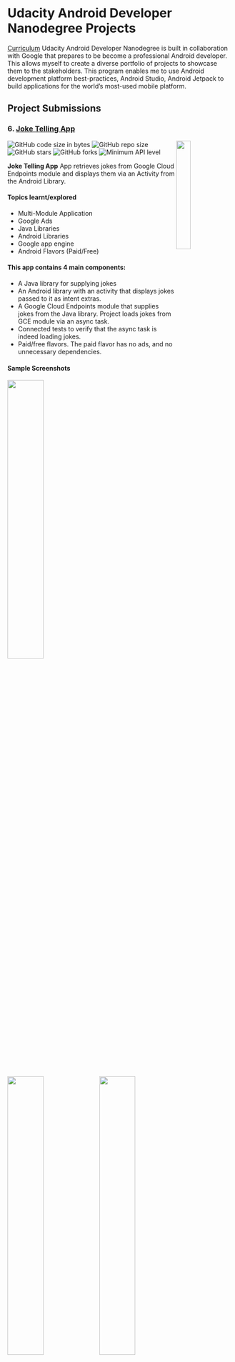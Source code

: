 # Udacity Android Developer Nanodegree Projects

[Curriculum](https://www.udacity.com/course/android-basics-nanodegree-by-google--nd803)
Udacity Android Developer Nanodegree is built in collaboration with Google that prepares to be become a professional Android developer. This allows myself to create a diverse portfolio of projects to showcase them to the stakeholders. This program enables me to use Android development platform best-practices, Android Studio, Android Jetpack to build  applications for the world’s most-used mobile platform.


## Project Submissions

### 6. [Joke Telling App](https://github.com/thatsabhi22/udacity-build-it-bigger)

<image align="right" src="https://github.com/thatsabhi22/udacity-build-it-bigger/blob/master/app/src/main/res/mipmap-xxxhdpi/ic_launcher.png" width="25%"/>

![GitHub code size in bytes](https://img.shields.io/github/languages/code-size/thatsabhi22/udacity-build-it-bigger) ![GitHub repo size](https://img.shields.io/github/repo-size/thatsabhi22/udacity-build-it-bigger)![GitHub stars](https://img.shields.io/github/stars/thatsabhi22/udacity-build-it-bigger?style=social)  ![GitHub forks](https://img.shields.io/github/forks/thatsabhi22/udacity-build-it-bigger?style=social)  ![Minimum API level](https://img.shields.io/badge/API-21+-yellow)

**Joke Telling App** App retrieves jokes from Google Cloud Endpoints module and displays them via an Activity from the Android Library.

#### Topics learnt/explored
* Multi-Module Application
* Google Ads
* Java Libraries
* Android Libraries
* Google app engine
* Android Flavors (Paid/Free)

#### This app contains 4 main components:
- A Java library for supplying jokes
- An Android library with an activity that displays jokes passed to it as intent extras.
- A Google Cloud Endpoints module that supplies jokes from the Java library. Project loads jokes from GCE module via an async task.
- Connected tests to verify that the async task is indeed loading jokes.
- Paid/free flavors. The paid flavor has no ads, and no unnecessary dependencies.


#### Sample Screenshots
<img src="https://github.com/thatsabhi22/udacity-build-it-bigger/blob/master/Screenshots/s1.png" width="40%"/><img src="https://github.com/thatsabhi22/udacity-build-it-bigger/blob/master/Screenshots/s2.png" width="40%"/> <img src="https://github.com/thatsabhi22/udacity-build-it-bigger/blob/master/Screenshots/s3.png" width="40%"/><img src="https://github.com/thatsabhi22/udacity-build-it-bigger/blob/master/Screenshots/s4.png" width="60%"/>

#### Review from the Reviewer (Udacity)
<p align="left">
<image src="https://github.com/thatsabhi22/udacity-build-it-bigger/blob/master/BuildItBiggerReview.png" width="35%"/>
</p>

### 7. [Baking App](https://github.com/thatsabhi22/udacity-baking-app)

<image align="right" src="https://github.com/thatsabhi22/udacity-baking-app/blob/master/app/src/main/res/mipmap-xxxhdpi/ic_launcher.png" width="25%"/>

![GitHub code size in bytes](https://img.shields.io/github/languages/code-size/thatsabhi22/udacity-baking-app) ![GitHub repo size](https://img.shields.io/github/repo-size/thatsabhi22/udacity-baking-app)![GitHub stars](https://img.shields.io/github/stars/thatsabhi22/udacity-baking-app?style=social)  ![GitHub forks](https://img.shields.io/github/forks/thatsabhi22/udacity-baking-app?style=social)  ![Minimum API level](https://img.shields.io/badge/API-21+-yellow)

**Baking App** app will allow a user to select a recipe and see video-guided steps for how to complete it. It requests the data from Internet in form of JSON. The JSON file contains the recipes' instructions, ingredients, videos and images you will need to complete this project. Don’t assume that all steps of the recipe have a video. Some may have a video, an image, or no visual media at all. This app makes use of fragments very efficiently on the tablet as well as phone screen.
The fragments functionalities are being re-used in both screens.

#### Topics learnt/explored
- Fragments
- Exoplayer
- Widgets
- ButterKnife
- Retrofit ( A type-safe HTTP client )
- Scrolling Activity
- Material Design
- JSON Parsing
- RecyclerView with ViewHolder
- Cardview
- Espresso

#### This app will:
* Use **MediaPlayer/Exoplayer** to display videos.
* Handle error cases in Android.
* Add a widget to your app experience.
* Leverage a third-party library in your app.
* Use Fragments to create a responsive design that works on phones and tablets.
 

#### Sample Screenshots
<img src="https://github.com/thatsabhi22/udacity-baking-app/blob/master/Screenshots/t1.png" width="40%"/><img src="https://github.com/thatsabhi22/udacity-baking-app/blob/master/Screenshots/t2.png" width="40%"/> <img src="https://github.com/thatsabhi22/udacity-baking-app/blob/master/Screenshots/t3.png" width="40%"/><img src="https://github.com/thatsabhi22/udacity-baking-app/blob/master/Screenshots/t4.png" width="40%"/><img src="https://github.com/thatsabhi22/udacity-baking-app/blob/master/Screenshots/s1.png" width="40%"/><img src="https://github.com/thatsabhi22/udacity-baking-app/blob/master/Screenshots/s2.png" width="40%"/><img src="https://github.com/thatsabhi22/udacity-baking-app/blob/master/Screenshots/s3.png" width="40%"/><img src="https://github.com/thatsabhi22/udacity-baking-app/blob/master/Screenshots/s4.png" width="40%"/><img src="https://github.com/thatsabhi22/udacity-baking-app/blob/master/Screenshots/s5.png" width="40%"/><img src="https://github.com/thatsabhi22/udacity-baking-app/blob/master/Screenshots/s6.png" width="40%"/><img src="https://github.com/thatsabhi22/udacity-baking-app/blob/master/Screenshots/s7.png" width="40%"/><img src="https://github.com/thatsabhi22/udacity-baking-app/blob/master/Screenshots/s8.png" width="40%"/><img src="https://github.com/thatsabhi22/udacity-baking-app/blob/master/Screenshots/s9.png" width="40%"/>

#### Review from the Reviewer (Udacity)
<p align="left">
<image src="https://github.com/thatsabhi22/udacity-baking-app/blob/master/BakingAppReview.png" width="35%"/>
</p>

### 8. [Popular Movies, Stage 1](https://github.com/thatsabhi22/udacity-popular-movies-stage-1-app)

<image align="right" src="https://github.com/thatsabhi22/udacity-popular-movies-stage-1-app/blob/master/app/src/main/res/mipmap-xxxhdpi/ic_launcher.png" width="25%"/>

![GitHub code size in bytes](https://img.shields.io/github/languages/code-size/thatsabhi22/udacity-popular-movies-stage-1-app) ![GitHub repo size](https://img.shields.io/github/repo-size/thatsabhi22/udacity-popular-movies-stage-1-app)
![GitHub stars](https://img.shields.io/github/stars/thatsabhi22/udacity-popular-movies-stage-1-app?style=social)  ![GitHub forks](https://img.shields.io/github/forks/thatsabhi22/udacity-popular-movies-stage-1-app?style=social)  ![Minimum API level](https://img.shields.io/badge/API-21+-yellow)

**Popular Movies, Stage 1** app helps users discover popular and recent movies. It requests the data from Internet on MoviesDB API and this ensures data is latest and updated.

#### Topics learnt/explored
- Picasso
- AsyncTask Loader
- JSON Parsing
- RecyclerView with ViewHolder
- Grid Layout

#### This app will:
* Present the user with a grid arrangement of movie posters upon launch.
* Allow your user to change sort order via a setting:
    * The sort order can be by most popular or by highest-rated
* Allow the user to tap on a movie poster and transition to a details screen with additional information.
* Fetch data from the Internet with theMovieDB API.
* Use adapters and custom list layouts to populate list views.
* Incorporate libraries to simplify the amount of code you need to write 

#### Sample Screenshots
<img src="https://github.com/thatsabhi22/udacity-popular-movies-stage-1-app/blob/master/Screenshots/1.png" width="40%"/><img src="https://github.com/thatsabhi22/udacity-popular-movies-stage-1-app/blob/master/Screenshots/2.png" width="40%"/> <img src="https://github.com/thatsabhi22/udacity-popular-movies-stage-1-app/blob/master/Screenshots/3.png" width="40%"/><img src="https://github.com/thatsabhi22/udacity-popular-movies-stage-1-app/blob/master/Screenshots/4.png" width="40%"/>

#### Review from the Reviewer (Udacity)
<p align="left">
<image src="https://github.com/thatsabhi22/udacity-popular-movies-stage-1-app/blob/master/PopularMoviesS1.png" width="35%"/>
</p>


### 9. [Popular Movies, Stage 2](https://github.com/thatsabhi22/udacity-popular-movies-stage-2-app)

<image align="right" src="https://github.com/thatsabhi22/udacity-popular-movies-stage-2-app/blob/master/app/src/main/res/mipmap-xxxhdpi/ic_launcher.png" width="25%"/>

![GitHub code size in bytes](https://img.shields.io/github/languages/code-size/thatsabhi22/udacity-popular-movies-stage-2-app) ![GitHub repo size](https://img.shields.io/github/repo-size/thatsabhi22/udacity-popular-movies-stage-2-app)
![GitHub stars](https://img.shields.io/github/stars/thatsabhi22/udacity-popular-movies-stage-2-app?style=social)  ![GitHub forks](https://img.shields.io/github/forks/thatsabhi22/udacity-popular-movies-stage-2-app?style=social)  ![Minimum API level](https://img.shields.io/badge/API-21+-yellow)

**Popular Movies, Stage 2** app add additional functionality to the app built in Stage 1

#### Topics learnt/explored
- Android Architecture Components 
  - ViewModel 
  - LiveData
  - Repository 
  - Room Database
- Retrofit ( A type-safe HTTP client )
- Picasso ( A powerful image downloading and caching library )
- Stetho ( A debugging library for Android applications )
- Scrolling Activity
- Material Design
- JSON Parsing
- RecyclerView with ViewHolder

#### This app will:
 * Allow users to view and play trailers (either in the youtube app or a web browser).
 * Allow users to read reviews of a selected movie.
 * Allow users to mark a movie as a favorite in the details view by tapping a button (star).
 * Make use of **Android Architecture Components (Room, LiveData, ViewModel and Lifecycle)** to create a robust an efficient application.
 * Create a database using **Room** to store the names and ids of the user's favorite movies (and optionally, the rest of the information needed to display their favorites collection while offline).
 * Modify the existing sorting criteria for the main view to include an additional pivot to show their favorites collection.

#### Sample Screenshots
<img src="https://github.com/thatsabhi22/udacity-popular-movies-stage-2-app/blob/master/Screenshots/1.png" width="40%"/><img src="https://github.com/thatsabhi22/udacity-popular-movies-stage-2-app/blob/master/Screenshots/2.png" width="40%"/> <img src="https://github.com/thatsabhi22/udacity-popular-movies-stage-2-app/blob/master/Screenshots/3.png" width="40%"/><img src="https://github.com/thatsabhi22/udacity-popular-movies-stage-2-app/blob/master/Screenshots/4.png" width="40%"/><img src="https://github.com/thatsabhi22/udacity-popular-movies-stage-2-app/blob/master/Screenshots/5.png" width="40%"/><img src="https://github.com/thatsabhi22/udacity-popular-movies-stage-2-app/blob/master/Screenshots/6.png" width="40%"/><img src="https://github.com/thatsabhi22/udacity-popular-movies-stage-2-app/blob/master/Screenshots/7.png" width="40%"/><img src="https://github.com/thatsabhi22/udacity-popular-movies-stage-2-app/blob/master/Screenshots/8.png" width="40%"/><img src="https://github.com/thatsabhi22/udacity-popular-movies-stage-2-app/blob/master/Screenshots/9.png" width="40%"/>

#### Review from the Reviewer (Udacity)
<p align="left">
<image src="https://github.com/thatsabhi22/udacity-popular-movies-stage-2-app/blob/master/PopularMoviesS2.png" width="35%"/>
</p>


### 10. [Sandwich Club App](https://github.com/thatsabhi22/udacity-sandwich-club-app)

<image align="right" src="https://github.com/thatsabhi22/udacity-sandwich-club-app/blob/master/app/src/main/res/mipmap-xxxhdpi/ic_launcher.png" width="25%"/>

![GitHub code size in bytes](https://img.shields.io/github/languages/code-size/thatsabhi22/udacity-sandwich-club-app) ![GitHub repo size](https://img.shields.io/github/repo-size/thatsabhi22/udacity-sandwich-club-app)
![GitHub stars](https://img.shields.io/github/stars/thatsabhi22/udacity-sandwich-club-app?style=social)  ![GitHub forks](https://img.shields.io/github/forks/thatsabhi22/udacity-sandwich-club-app?style=social)  ![Minimum API level](https://img.shields.io/badge/API-21+-yellow)

**Sandwich Club app** to show the details of each sandwich once it is selected.

Building a layout and populating its fields from data received as JSON is a common task for Android Developers. Although JSON parsing is usually done using libraries, writing the JSON parsing for this project will help you to better understand how it is processed.

#### Topics learnt/explored
* JSON parsing to a model object
* Design an activity layout
* Populate all fields in the layout accordingly

#### Review from the Reviewer (Udacity)
<p align="left">
<image src="https://github.com/thatsabhi22/udacity-sandwich-club-app/blob/master/SandwichClub.png" width="35%"/>
</p>




